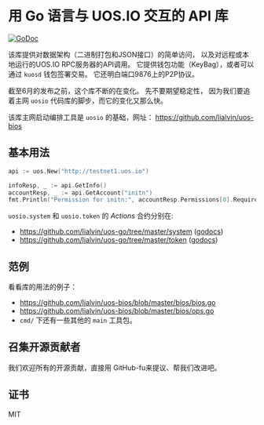 用 Go 语言与 UOS.IO 交互的 API 库
=========================

[![GoDoc](https://godoc.org/github.com/lialvin/uos-go?status.svg)](https://godoc.org/github.com/lialvin/uos-go)

该库提供对数据架构（二进制打包和JSON接口）的简单访问，
以及对远程或本地运行的UOS.IO RPC服务器的API调用。 
它提供钱包功能（KeyBag），或者可以通过 `kuosd` 钱包签署交易。 
它还明白端口9876上的P2P协议。

截至6月的发布之前，这个库不断的在变化。 先不要期望稳定性，
因为我们要追着主网 `uosio` 代码库的脚步，而它的变化又那么快。

该库主网启动编排工具是 `uosio` 的基础，网址：
https://github.com/lialvin/uos-bios


基本用法
-----------

```go
api := uos.New("http://testnet1.uos.io")

infoResp, _ := api.GetInfo()
accountResp, _ := api.GetAccount("initn")
fmt.Println("Permission for initn:", accountResp.Permissions[0].RequiredAuth.Keys)
```

`uosio.system` 和 `uosio.token` 的 _Actions_ 合约分别在:
* https://github.com/lialvin/uos-go/tree/master/system ([godocs](https://godoc.org/github.com/lialvin/uos-go/system))
* https://github.com/lialvin/uos-go/tree/master/token ([godocs](https://godoc.org/github.com/lialvin/uos-go/token))

范例
-------

看看库的用法的例子：

* https://github.com/lialvin/uos-bios/blob/master/bios/bios.go
* https://github.com/lialvin/uos-bios/blob/master/bios/ops.go
* `cmd/` 下还有一些其他的 `main` 工具包。


召集开源贡献者
------------

我们欢迎所有的开源贡献，直接用 GitHub-fu来提议、帮我们改进吧。


证书
-------

MIT

